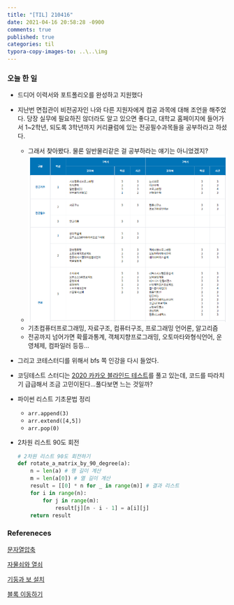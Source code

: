 ```yaml
---
title: "[TIL] 210416"
date: 2021-04-16 20:58:28 -0900
comments: true
published: true
categories: til
typora-copy-images-to: ..\..\img
---
```


### 오늘 한 일

- 드디어 이력서와 포트폴리오를 완성하고 지원했다
- 지난번 면접관이 비전공자인 나와 다른 지원자에게 컴공 과목에 대해 조언을 해주었다. 당장 실무에 필요하진 않더라도 알고 있으면 좋다고, 대학교 홈페이지에 들어가서 1~2학년, 되도록 3학년까지 커리큘럼에 있는 전공필수과목들을 공부하라고 하셨다.
  - 그래서 찾아봤다. 물론 일반물리같은 걸 공부하라는 얘기는 아니었겠지?
  - <img src="/img/image-20210416171756211.png" alt="image-20210416171756211" style="zoom: 67%;" />
  - 기초컴퓨터프로그래밍, 자료구조, 컴퓨터구조, 프로그래밍 언어론, 알고리즘
  - 전공까지 넘어가면 확률과통계, 객체지향프로그래밍, 오토마타와형식언어, 운영체제, 컴파일러 등등...
- 그리고 코테스터디를 위해서 bfs 쪽 인강을 다시 들었다.
- 코딩테스트 스터디는 [2020 카카오 블라인드 테스트](https://programmers.co.kr/learn/challenges)를 풀고 있는데, 코드를 따라치기 급급해서 조금 고민이된다...풀다보면 느는 것일까?
- 파이썬 리스트 기초문법 정리
  - `arr.append(3)`
  - `arr.extend([4,5])`
  - `arr.pop(0)`

- 2차원 리스트 90도 회전

  ```python
  # 2차원 리스트 90도 회전하기
  def rotate_a_matrix_by_90_degree(a):
      n = len(a) # 행 길이 계산
      m = len(a[0]) # 열 길이 계산
      result = [[0] * n for _ in range(m)] # 결과 리스트
      for i in range(n):
          for j in range(m):
              result[j][n - i - 1] = a[i][j]
      return result
  ```




### Refereneces

[문자열압축](https://github.com/ndb796/python-for-coding-test/blob/master/12/3.py)

[자물쇠와 열쇠](https://github.com/ndb796/python-for-coding-test/blob/master/12/4.py)

[기둥과 보 설치](https://github.com/ndb796/python-for-coding-test/blob/master/12/6.py)

[블록 이동하기](https://github.com/ndb796/python-for-coding-test/blob/master/13/8.py)

